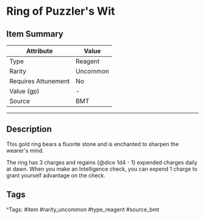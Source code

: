 # Ring of Puzzler's Wit

## Item Summary

| Attribute            | Value                        |
|----------------------|------------------------------|
| Type                 | Reagent |
| Rarity               | Uncommon             |
| Requires Attunement  | No                |
| Value (gp)           | -    |
| Source               | BMT |

---

## Description

This gold ring bears a fluorite stone and is enchanted to sharpen the wearer's mind.

The ring has 3 charges and regains {@dice 1d4 - 1} expended charges daily at dawn. When you make an Intelligence check, you can expend 1 charge to grant yourself advantage on the check.

## Tags

^Tags: #item #rarity_uncommon #type_reagent #source_bmt